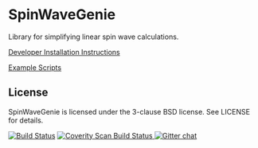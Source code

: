 # SpinWaveGenie
Library for simplifying linear spin wave calculations. 

[Developer Installation Instructions](https://github.com/SpinWaveGenie/SpinWaveGenie/wiki/Installing-Spin-Wave-Genie)

[Example Scripts](https://github.com/SpinWaveGenie/SpinWaveGenie/wiki/Examples)

License
-----
SpinWaveGenie is licensed under the 3-clause BSD license. See LICENSE for details.

[![Build Status](https://travis-ci.org/SpinWaveGenie/SpinWaveGenie.svg?branch=master)](https://travis-ci.org/SpinWaveGenie/SpinWaveGenie) 
<a href="https://scan.coverity.com/projects/4034">
  <img alt="Coverity Scan Build Status"
       src="https://scan.coverity.com/projects/4034/badge.svg"/>
</a>
[![Gitter chat](https://badges.gitter.im/SpinWaveGenie/SpinWaveGenie.png)](https://gitter.im/SpinWaveGenie/SpinWaveGenie "Gitter chat")
